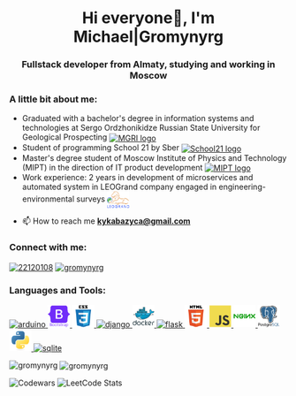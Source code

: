 <h1 align="center">Hi everyone👋, I'm Michael|Gromynyrg</h1>
<h3 align="center">Fullstack developer from Almaty, studying and working in Moscow</h3>
<h3>A little bit about me:</h3>
<ul>
  <li>Graduated with a bachelor's degree in information systems and technologies at Sergo Ordzhonikidze Russian State University for Geological Prospecting <a href="https://mgri.ru" target="blank"><img align="center" src="https://mgri.ru/upload/medialibrary/041/04151ea262e43328f3ccebaa07b13812.png" alt="MGRI logo" height="30" width="30" /></a>
  </li>
  <li>Student of programming School 21 by Sber <a href="https://21-school.ru/" target="blank"><img align="center" src="https://filearchive.cnews.ru/img/book/2023/04/28/shkola_21_logo.png" alt="School21 logo" height="30" width="30" /></a>
  </li>
  <li>Master's degree student of Moscow Institute of Physics and Technology (MIPT) in the direction of IT product development <a href="https://mipt.ru/" target="blank"><img align="center" src="https://upload.wikimedia.org/wikipedia/ru/2/27/%D0%9B%D0%BE%D0%B3%D0%BE_%D0%9C%D0%A4%D0%A2%D0%98.png?20180927154454" alt="MIPT logo" height="40" width="50" /></a>
  </li>
  <li>Work experience: 2 years in development of microservices and automated system in LEOGrand company engaged in engineering-environmental surveys <a href="https://leograndrus.ru/" target="blank"><img align="center" src="static/LEOGRAND.png" alt="LEOGrand logo" height="30" width="40" /> </a>
  </li>
</ul>

- 📫 How to reach me **kykabazyca@gmail.com**

<h3 align="left">Connect with me:</h3>
<p align="left">
<a href="https://stackoverflow.com/users/22120108" target="blank"><img align="center" src="https://raw.githubusercontent.com/rahuldkjain/github-profile-readme-generator/master/src/images/icons/Social/stack-overflow.svg" alt="22120108" height="30" width="40" /></a>
<a href="https://www.leetcode.com/gromynyrg" target="blank"><img align="center" src="https://raw.githubusercontent.com/rahuldkjain/github-profile-readme-generator/master/src/images/icons/Social/leet-code.svg" alt="gromynyrg" height="30" width="40" /></a>
</p>

<h3 align="left">Languages and Tools:</h3>
<p align="left"> <a href="https://www.arduino.cc/" target="_blank" rel="noreferrer"> <img src="https://cdn.worldvectorlogo.com/logos/arduino-1.svg" alt="arduino" width="40" height="40"/> </a> <a href="https://getbootstrap.com" target="_blank" rel="noreferrer"> <img src="https://raw.githubusercontent.com/devicons/devicon/master/icons/bootstrap/bootstrap-plain-wordmark.svg" alt="bootstrap" width="40" height="40"/> </a> <a href="https://www.w3schools.com/css/" target="_blank" rel="noreferrer"> <img src="https://raw.githubusercontent.com/devicons/devicon/master/icons/css3/css3-original-wordmark.svg" alt="css3" width="40" height="40"/> </a> <a href="https://www.djangoproject.com/" target="_blank" rel="noreferrer"> <img src="https://cdn.worldvectorlogo.com/logos/django.svg" alt="django" width="40" height="40"/> </a> <a href="https://www.docker.com/" target="_blank" rel="noreferrer"> <img src="https://raw.githubusercontent.com/devicons/devicon/master/icons/docker/docker-original-wordmark.svg" alt="docker" width="40" height="40"/> </a> <a href="https://flask.palletsprojects.com/" target="_blank" rel="noreferrer"> <img src="https://www.vectorlogo.zone/logos/pocoo_flask/pocoo_flask-icon.svg" alt="flask" width="40" height="40"/> </a> <a href="https://www.w3.org/html/" target="_blank" rel="noreferrer"> <img src="https://raw.githubusercontent.com/devicons/devicon/master/icons/html5/html5-original-wordmark.svg" alt="html5" width="40" height="40"/> </a> <a href="https://developer.mozilla.org/en-US/docs/Web/JavaScript" target="_blank" rel="noreferrer"> <img src="https://raw.githubusercontent.com/devicons/devicon/master/icons/javascript/javascript-original.svg" alt="javascript" width="40" height="40"/> </a> <a href="https://www.nginx.com" target="_blank" rel="noreferrer"> <img src="https://raw.githubusercontent.com/devicons/devicon/master/icons/nginx/nginx-original.svg" alt="nginx" width="40" height="40"/> </a> <a href="https://www.postgresql.org" target="_blank" rel="noreferrer"> <img src="https://raw.githubusercontent.com/devicons/devicon/master/icons/postgresql/postgresql-original-wordmark.svg" alt="postgresql" width="40" height="40"/> </a> <a href="https://www.python.org" target="_blank" rel="noreferrer"> <img src="https://raw.githubusercontent.com/devicons/devicon/master/icons/python/python-original.svg" alt="python" width="40" height="40"/> </a> <a href="https://www.sqlite.org/" target="_blank" rel="noreferrer"> <img src="https://www.vectorlogo.zone/logos/sqlite/sqlite-icon.svg" alt="sqlite" width="40" height="40"/> </a> </p>

<p><img align="left" src="https://github-readme-stats.vercel.app/api/top-langs?username=gromynyrg&show_icons=true&title_color=9d107e&text_color=5c3cd3&locale=en&layout=compact" alt="gromynyrg" /></p>

<p>&nbsp;<img align="center" src="https://github-readme-stats.vercel.app/api?username=gromynyrg&show_icons=true&title_color=7d298e&text_color=575cf4&locale=en" alt="gromynyrg" /></p>

![Codewars](https://github.r2v.ch/codewars?user=Gromynyrg&name=true&top_languages=true&stroke=%23b362ff&theme=purple_dark)
![LeetCode Stats](https://leetcard.jacoblin.cool/gromynyrg?theme=nord&font=Electrolize)
